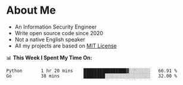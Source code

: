 # About Me

- An Information Security Engineer
- Write open source code since 2020
- Not a native English speaker
- All my projects are based on [MIT License](https://opensource.org/licenses/MIT)

📊 **This Week I Spent My Time On:**
<!--START_SECTION:waka-->
```text
Python       1 hr 20 mins    ████████████████▓░░░░░░░░   66.91 % 
Go           38 mins         ████████░░░░░░░░░░░░░░░░░   32.00 % 
```
<!--END_SECTION:waka-->

